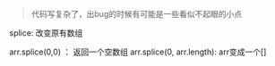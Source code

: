 > 代码写复杂了，出bug的时候有可能是一些看似不起眼的小点

splice: 改变原有数组

arr.splice(0,0) ： 返回一个空数组
arr.splice(0, arr.length): arr变成一个[]
